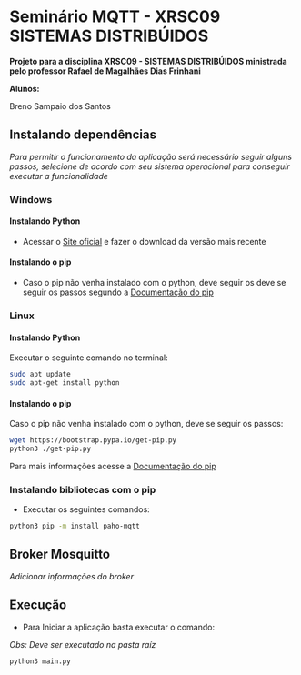 # Seminário MQTT - XRSC09 SISTEMAS DISTRIBÚIDOS

**Projeto para a disciplina XRSC09 - SISTEMAS DISTRIBÚIDOS ministrada pelo professor Rafael de Magalhães Dias Frinhani**

**Alunos:**

Breno Sampaio dos Santos

## Instalando dependências

*Para permitir o funcionamento da aplicação será necessário seguir alguns passos, selecione de acordo com seu sistema operacional para conseguir executar a funcionalidade*

### Windows

#### Instalando Python

- Acessar o [Site oficial](https://www.python.org/downloads/) e fazer o download da versão mais recente

#### Instalando o pip

- Caso o pip não venha instalado com o python, deve seguir os deve se seguir os passos segundo a [Documentação do pip](https://pip.pypa.io/en/stable/installation/)

### Linux

#### Instalando Python

Executar o seguinte comando no terminal:
```sh
sudo apt update
sudo apt-get install python
```

#### Instalando o pip

Caso o pip não venha instalado com o python, deve se seguir os passos:

```sh
wget https://bootstrap.pypa.io/get-pip.py
python3 ./get-pip.py
```

Para mais informações acesse a [Documentação do pip](https://pip.pypa.io/en/stable/installation/)

### Instalando bibliotecas com o pip

- Executar os seguintes comandos:

```sh
python3 pip -m install paho-mqtt
```

## Broker Mosquitto

*Adicionar informações do broker*

## Execução

- Para Iniciar a aplicação basta executar o comando:

*Obs: Deve ser executado na pasta raíz*

```sh
python3 main.py
```